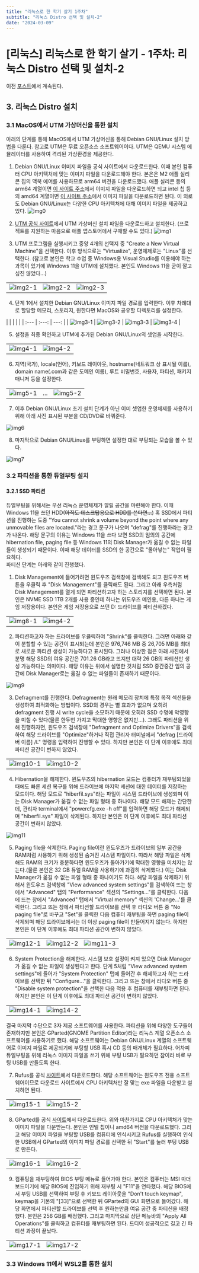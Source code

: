 ```yaml
---
title: "리눅스로 한 학기 살기 1주차"
subtitle: "리눅스 Distro 선택 및 설치-2"
date: "2024-03-09"
---
```


# [리눅스] 리눅스로 한 학기 살기 - 1주차: 리눅스 Distro 선택 및 설치-2

이전 [포스트]()에서 계속된다.

## 3. 리눅스 Distro 설치

### 3.1 MacOS에서 UTM 가상머신을 통한 설치

아래의 단계를 통해 MacOS에서 UTM 가상머신을 통해 Debian GNU/Linux 설치 방법을 다룬다.
참고로 UTM은 무료 오픈소스 소프트웨어이다. UTM은 QEMU 시스템 에뮬레이터를 사용하여 격리된 가상환경을 제공한다.

1. Debian GNU/Linux 이미지 파일을 공식 사이트에서 다운로드한다. 이때 본인 컴퓨터 CPU 아키텍처에 맞는 이미지 파일을 다운로드해야 한다. 본은은 M2 애플 실리콘 칩의 맥북 에어를 사용하므로 arm64 버전을 다운로드했다. 애플 실리콘 등의 arm64 계열이면 [이 사이트 주소](https://cdimage.debian.org/debian-cd/current/arm64/iso-cd/)에서 이미지 파일을 다운로드하면 되고 intel 칩 등의 amd64 계열이면 [이 사이트 주소](https://cdimage.debian.org/debian-cd/current/amd64/iso-cd/)에서 이미지 파일을 다운로드하면 된다. 이 외로도 Debian GNU/Linux는 다양한 CPU 아키텍처에 대해 이미지 파일을 제공하고 있다.
![img0](/images/linux/20240309/img0.png)


2. [UTM 공식 사이트](https://mac.getutm.app/)에서 UTM 가상머신 설치 파일을 다운로드하고 설치한다. (프로젝트를 지원하는 마음으로 애플 앱스토어에서 구매할 수도 있다.)
![img1](/images/linux/20240309/img1.png)

3. UTM 프로그램을 실행시키고 중앙 4개의 선택지 중 "Create a New Virtual Machine"을 선택한다. 이후 방식으로는 "Virtualize", 운영체제로는 "Linux"를 선택한다. (참고로 본인은 학교 수업 중 Windows용 Visual Studio를 이용해야 하는 과목이 있기에 Windows 11을 UTM에 설치했다. 본인도 Windows 11을 굳이 깔고 싶진 않았다...)

| | | |
| :--- | :---: | ---: |
| ![img2-1](/images/linux/20240309/img2-1.png) | ![img2-2](/images/linux/20240309/img2-2.png) | ![img2-3](/images/linux/20240309/img2-3.png) |

4. 단계 1에서 설치한 Debian GNU/Linux 이미지 파일 경로를 입력한다. 이후 차례대로 할당할 메모리, 스토리지, 원한다면 MacOS와 공유할 디렉토리를 설정한다.

| | | | |
| :--- | :---: | ---: |
| ![img3-1](/images/linux/20240309/img3-1.png) | ![img3-2](/images/linux/20240309/img3-2.png) | ![img3-3](/images/linux/20240309/img3-3.png) | ![img3-4](/images/linux/20240309/img3-4.png) |

5. 설정을 최종 확인하고 UTM에 추가된 Debian GNU/Linux의 셋업을 시작한다.

| | |
| :--- | ---: |
| ![img4-1](/images/linux/20240309/img4-1.png) | ![img4-2](/images/linux/20240309/img4-2.png) |

6. 지역(국가), locale(언어), 키보드 레이아웃, hostname(네트워크 상 표시될 이름), domain name(.com과 같은 도메인 이름), 루트 비밀번호, 사용자, 파티션, 패키지 매니저 등을 설정한다.

| | | |
| :--- | :---: | ---: |
| ![img5-1](/images/linux/20240309/img5-1.png) | ... | ![img5-2](/images/linux/20240309/img5-2.png) |

7. 이후 Debian GNU/Linux 초기 설치 단계가 아닌 이미 셋업한 운영체제를 사용하기 위해 아래 사진 표시된 부분을 CD/DVD로 바꿔준다.

![img6](/images/linux/20240309/img6.png)

8. 마지막으로 Debian GNU/Linux를 부팅하면 설정한 대로 부팅되는 모습을 볼 수 있다.

![img7](/images/linux/20240309/img7.png)

### 3.2 파티션을 통한 듀얼부팅 설치

#### 3.2.1 SSD 파티션

듀얼부팅을 위해서는 우선 리눅스 운영체제가 깔릴 공간을 마련해야 한다. 이때 Windows 11을 쓰던 HDD(~~아직도 데스크탑용으로 HDD를 쓴다면...~~) 혹 SSD에서 파티션을 진행하는 도중 "You cannot shrink a volume beyond the point where any unmovable files are located."라는 경고 문구가 나오며 "defrag"를 진행하라는 경고가 나온다. 해당 문구의 이유는 Windows 11을 쓰다 보면 SSD의 임의의 공간에 hibernation file, paging file 등 Windows 11의 Disk Manager가 옮길 수 없는 파일들이 생성되기 때문이다. 이때 해당 데이터를 SSD의 한 공간으로 "몰아넣는" 작업이 필요하다.<br>
파티션 단계는 아래와 같이 진행했다.

1. Disk Management에 들어가려면 윈도우즈 검색창에 검색해도 되고 윈도우즈 버튼을 우클릭 후 "Disk Management"를 클릭해도 된다. 그리고 아래 우측처럼 Disk Management를 열게 되면 파티션하고자 하는 스토리지를 선택하면 된다. 본인은 NVME SSD 1TB 2개를 사용 중인데 하나는 위도우즈 메인용, 다른 하나는 게임 저장용이다. 본인은 게임 저장용으로 쓰던 D: 드라이브를 파티션하겠다.

| | |
| :--- | ---: |
| ![img8-1](/images/linux/20240309/img8-1.png) | ![img4-2](/images/linux/20240309/img8-2.png) |

2. 파티션하고자 하는 드라이브를 우클릭하여 "Shrink"를 클릭한다. 그러면 아래와 같이 분할할 수 있는 공간이 표시되는데 본인은 976,746 MB 중 26,705 MB를 최대로 새로운 파티션 생성이 가능하다고 표시된다. 그러나 이상한 점은 아래 사진에서 분명 해당 SSD의 여유 공간은 701.26 GB라고 뜨지만 대략 26 GB의 파티션만 생성 가능하다는 의미이다. 해당 이유는 위에서 설명한 것처럼 SSD 중간중간 임의 공간에 Disk Manager로는 옮길 수 없는 파일들이 존재하기 때문이다.

![img9](/images/linux/20240309/img9.png)

3. Defragment를 진행한다. Defragment는 원래 메모리 장치에 특정 목적 섹션들을 생성하여 최적화하는 방법이다. SSD의 경우는 별 효과가 없으며 오히려 defragment 진행 시 write cycle을 소모하기 때문에 오히려 SSD 수명에 악영향을 미칠 수 있다(물론 한두번 가지고 막대한 영향은 없지만...). 그래도 파티션을 위해 진행하자면, 윈도우즈 검색창에 "Defragment and Optimize Drivers"을 검색하여 해당 드라이브를 "Optimize"하거나 직접 관리자 터미널에서 "defrag [드라이버 이름] /L" 명령을 입력하여 진행할 수 있다. 하지만 본인은 이 단계 이후에도 최대 파티션 공간이 변하지 않았다.

| | |
| :--- | ---: |
| ![img10-1](/images/linux/20240309/img10-1.png) | ![img10-2](/images/linux/20240309/img10-2.png) |

4. Hibernation을 해제한다. 윈도우즈의 hibernation 모드는 컴퓨터가 재부팅되었을 때에도 빠른 세션 복구를 위해 드라이브에 마지막 세션에 대한 데이터를 저장하는 모드이다. 해당 모드로 "hiberfil.sys"라는 파일이 시스템 드라이브에 생성되며 이는 Disk Manager가 옮길 수 없는 파일 형태 중 하나이다. 해당 모드 해제는 간단한데, 관리자 terminal에서 "powercfg.exe -h off"를 입력하면 해당 모드가 해제되며 "hiberfil.sys" 파일이 삭제된다. 하지만 본인은 이 단계 이후에도 최대 파티션 공간이 변하지 않았다.

![img11](/images/linux/20240309/img11.png)

5. Paging file을 삭제한다. Paging file이란 윈도우즈가 드라이브의 일부 공간을 RAM처럼 사용하기 위해 생성된 숨겨진 시스템 파일이다. 따라서 해당 파일은 삭제해도 RAM의 크기가 충분하다면 윈도우즈가 돌아가기에 막대한 영향을 미치지는 않는다.(물론 본인은 32 GB 듀얼 RAM을 사용하기에 과감히 삭제했다.) 이는 Disk Manager가 옮길 수 없는 파일 형태 중 하나이기도 하다. 해당 파일을 삭제하기 위해서 윈도우즈 검색창에 "View advanced system settings"를 검색하여 뜨는 창에서 "Advanced" 탭의 "Performance" 섹션의 "Settings..."를 클릭한다. 다음에 뜨는 창에서 "Advanced" 탭에서 "Virtual memory" 섹션의 'Change...'를 클릭한다. 그리고 뜨는 창에서 파티션할 드라이브를 선택 후 라디오 버튼 중 "No paging file"로 바꾸고 "Set"을 클릭한 다음 컴퓨터 재부팅을 하면 paging file이 삭제되며 해당 드라이브에서는 더 이상 paging file이 만들어지지 않는다. 하지만 본인은 이 단계 이후에도 최대 파티션 공간이 변하지 않았다.

| | | |
| :--- | :---: | ---: |
| ![img12-1](/images/linux/20240309/img12-1.png) | ![img12-2](/images/linux/20240309/img12-2.png) | ![img11-3](/images/linux/20240309/img12-3.png) |

6. System Protection을 해제한다. 시스템 보호 설정이 켜져 있으면 Disk Manager가 옮길 수 없는 파일이 생성된다고 한다. 단계 5처럼 "View advanced system settings"에 들어가 "System Protection" 탭에 들어간 후 해제하고자 하는 드라이브를 선택한 뒤 "Configure..."을 클릭한다. 그리고 뜨는 창에서 라디오 버튼 중 "Disable system protection"을 선택한 다음 적용 후 컴퓨터를 재부팅하면 된다. 하지만 본인은 이 단계 이후에도 최대 파티션 공간이 변하지 않았다.

| | |
| :--- | ---: |
| ![img14-1](/images/linux/20240309/img14-1.png) | ![img14-2](/images/linux/20240309/img14-2.png) |

결국 마지막 수단으로 3자 제공 소프트웨어를 사용한다. 파티션을 위해 다양한 도구들이 존재하지만 본인은 GParted(GNOME Partition Editor)라는 리눅스 계열 오픈소스 소프트웨어를 사용하기로 했다. 해당 소프트웨어는 Debian GNU/Linux 계열의 소프트웨어로 이미지 파일로 제공되기에 부팅할 USB 혹시 CD 등의 매개체가 필요하다. 어차피 듀얼부팅을 위해 리눅스 이미지 파일을 쓰기 위해 부팅 USB가 필요하던 참이라 바로 부팅 USB를 만들도록 한다.

7. Rufus를 공식 [사이트](https://rufus.ie/en/)에서 다운로드한다. 해당 소프트웨어는 윈도우즈 전용 소프트웨어이므로 다운로드 사이트에서 CPU 아키텍처만 잘 맞는 exe 파일을 다운받고 설치하면 된다.

| | |
| :--- | ---: |
| ![img15-1](/images/linux/20240309/img15-1.png) | ![img15-2](/images/linux/20240309/img15-2.png) |

8. GParted를 공식 [사이트](https://gparted.org/download.php)에서 다운로드한다. 위와 마찬가지로 CPU 아키텍처가 맞는 이미지 파일을 다운받는다. 본인은 인텔 칩이니 amd64 버전을 다운로드했다. 그리고 해당 이미지 파일을 부팅할 USB를 컴퓨터에 인식시키고 Rufus를 실행하여 인식한 USB에서 GParted의 이미지 파일 경로를 선택한 뒤 "Start"를 눌러 부팅 USB로 만든다.

| | |
| :--- | ---: |
| ![img16-1](/images/linux/20240309/img16-1.png) | ![img16-2](/images/linux/20240309/img16-2.png) |

9. 컴퓨팅을 재부팅하여 BIOS 부팅 메뉴로 들어가야 한다. 본인은 컴퓨터는 MSI 마더보드이기에 해당 BIOS에 진입하기 위해 재부팅 시 "F11"을 연타했다. 해당 BIOS에서 부팅 USB를 선택하여 부팅 후 키보드 레이아웃을 "Don't touch keymap", keymap을 기본의 "[33]"으로 선택한 뒤 GParted의 GUI 화면으로 들어갔다. 해당 화면에서 파티션할 드라이브를 선택 후 원하는만큼 여유 공간 중 파티션을 배정했다. 본인은 256 GB를 배정했다. 그리고 마지막으로 상단 메뉴바의 "Apply All Operations"를 클릭하고 컴퓨터를 재부팅하면 된다. 드디어 성공적으로 길고 긴 파티션 과정이 끝났다.

| | |
| :--- | ---: |
| ![img17-1](/images/linux/20240309/img17-1.png) | ![img17-2](/images/linux/20240309/img17-2.png) |

### 3.3 Windows 11에서 WSL2를 통한 설치